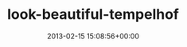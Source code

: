 ---
title:		"look-beautiful-tempelhof"
type:		"upload"
description:		"TBC"
date:		"2013-02-15 15:08:56+00:00"
album:		"city"
filename:		"look-beautiful-tempelhof.md"
series:		""
cl_public_id:		"city/look-beautiful-tempelhof"
cl_version:		1497000456
format:		"tiff"
bytes:		7387832
width:		2174
height:		1440
exposure_mode:		"Auto"
program:		"Aperture-priority AE"
aperture:		"6.3"
focal_length:		"35.0 mm"
iso:		"200"
shutter_speed:		"1/60"
metering:		"Center-weighted average"
flash:		"Off, Did not fire"
white_balance:		"As Shot"
colour_temp:		"5000"
has_crop:		"true"
orientation:		"Horizontal (normal)"
camera_model:		"NIKON D7000"
lens_info:		"35mm f/1.8"
artist:		"Matt Finucane"
x_resolution:		"300"
y_resolution:		"300"
---